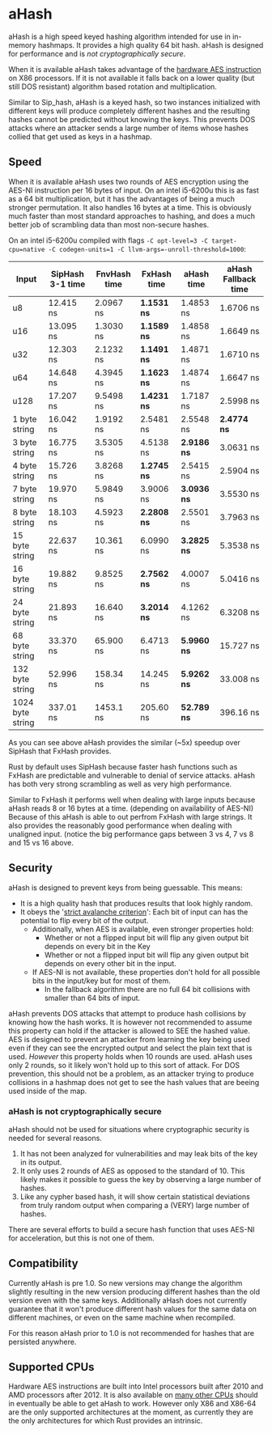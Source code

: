 # aHash

aHash is a high speed keyed hashing algorithm intended for use in in-memory hashmaps. It provides a high quality 64 bit hash.
aHash is designed for performance and is *not cryptographically secure*.

When it is available aHash takes advantage of the [hardware AES instruction](https://en.wikipedia.org/wiki/AES_instruction_set)
on X86 processors. If it is not available it falls back on a lower quality (but still DOS resistant) algorithm based rotation 
and multiplication. 

Similar to Sip_hash, aHash is a keyed hash, so two instances initialized with different keys will produce completely different
hashes and the resulting hashes cannot be predicted without knowing the keys. 
This prevents DOS attacks where an attacker sends a large number of items whose hashes collied that get used as keys in a hashmap.

## Speed

When it is available aHash uses two rounds of AES encryption using the AES-NI instruction per 16 bytes of input.
On an intel i5-6200u this is as fast as a 64 bit multiplication, but it has the advantages of being a much stronger permutation.
It also handles 16 bytes at a time. This is obviously much faster than most standard approaches to hashing, and does a 
much better job of scrambling data than most non-secure hashes.

On an intel i5-6200u compiled with flags `-C opt-level=3 -C target-cpu=native -C codegen-units=1 -C llvm-args=-unroll-threshold=1000`:

| Input   | SipHash 3-1 time | FnvHash time|FxHash time| aHash time| aHash Fallback time|
|----------------|-----------|-----------|-----------|-----------|---------------|
| u8             | 12.415 ns | 2.0967 ns | **1.1531 ns** | 1.4853 ns | 1.6706 ns |
| u16            | 13.095 ns | 1.3030 ns | **1.1589 ns** | 1.4858 ns | 1.6649 ns |
| u32            | 12.303 ns | 2.1232 ns | **1.1491 ns** | 1.4871 ns | 1.6710 ns |
| u64            | 14.648 ns | 4.3945 ns | **1.1623 ns** | 1.4874 ns | 1.6647 ns |
| u128           | 17.207 ns | 9.5498 ns | **1.4231 ns** | 1.7187 ns | 2.5998 ns |
| 1 byte string  | 16.042 ns | 1.9192 ns | 2.5481 ns | 2.5548 ns | **2.4774 ns** |
| 3 byte string  | 16.775 ns | 3.5305 ns | 4.5138 ns | **2.9186 ns** | 3.0631 ns |
| 4 byte string  | 15.726 ns | 3.8268 ns | **1.2745 ns** | 2.5415 ns | 2.5904 ns |
| 7 byte string  | 19.970 ns | 5.9849 ns | 3.9006 ns | **3.0936 ns** | 3.5530 ns |
| 8 byte string  | 18.103 ns | 4.5923 ns | **2.2808 ns** | 2.5501 ns | 3.7963 ns |
| 15 byte string | 22.637 ns | 10.361 ns | 6.0990 ns | **3.2825 ns** | 5.3538 ns |
| 16 byte string | 19.882 ns | 9.8525 ns | **2.7562 ns** | 4.0007 ns | 5.0416 ns |
| 24 byte string | 21.893 ns | 16.640 ns | **3.2014 ns** | 4.1262 ns | 6.3208 ns |
| 68 byte string | 33.370 ns | 65.900 ns | 6.4713 ns | **5.9960 ns** | 15.727 ns |
| 132 byte string| 52.996 ns | 158.34 ns | 14.245 ns | **5.9262 ns** | 33.008 ns |
|1024 byte string| 337.01 ns | 1453.1 ns | 205.60 ns | **52.789 ns** | 396.16 ns |

As you can see above aHash provides the similar (~5x) speedup over SipHash that FxHash provides.

Rust by default uses SipHash because faster hash functions such as FxHash are predictable and vulnerable to denial of service attacks.
aHash has both very strong scrambling as well as very high performance.

Similar to FxHash it performs well when dealing with large inputs because aHash reads 8 or 16 bytes at a time. 
(depending on availability of AES-NI)
Because of this aHash is able to out perfrom FxHash with large strings. It also provides the reasonably good performance when
dealing with unaligned input. (notice the big performance gaps between 3 vs 4, 7 vs 8 and 15 vs 16 above.

## Security

aHash is designed to prevent keys from being guessable. This means:
- It is a high quality hash that produces results that look highly random.
- It obeys the '[strict avalanche criterion](https://en.wikipedia.org/wiki/Avalanche_effect#Strict_avalanche_criterion)': 
Each bit of input can has the potential to flip every bit of the output.
    - Additionally, when AES is available, even stronger properties hold:
        - Whether or not a flipped input bit will flip any given output bit depends on every bit in the Key
        - Whether or not a flipped input bit will flip any given output bit depends on every other bit in the input.
    - If AES-NI is not available, these properties don't hold for all possible bits in the input/key but for most of them.
        - In the fallback algorithm there are no full 64 bit collisions with smaller than 64 bits of input.

aHash prevents DOS attacks that attempt to produce hash collisions by knowing how the hash works.
It is however not recommended to assume this property can hold if the attacker is allowed to SEE the hashed value.
AES is designed to prevent an attacker from learning the key being used even if they can see the encrypted output and 
select the plain text that is used. *However* this property holds when 10 rounds are used. aHash uses only 2 rounds, so 
it likely won't hold up to this sort of attack. For DOS prevention, this should not be a problem, as an attacker trying 
to produce collisions in a hashmap does not get to see the hash values that are beeing used inside of the map.

### aHash is not cryptographically secure

aHash should not be used for situations where cryptographic security is needed for several reasons.

1. It has not been analyzed for vulnerabilities and may leak bits of the key in its output.
2. It only uses 2 rounds of AES as opposed to the standard of 10. This likely makes it possible to guess the key by observing a large number of hashes.
3. Like any cypher based hash, it will show certain statistical deviations from truly random output when comparing a (VERY) large number of hashes.

There are several efforts to build a secure hash function that uses AES-NI for acceleration, but this is not one of them.

## Compatibility

Currently aHash is pre 1.0. So new versions may change the algorithm slightly resulting in the new version producing 
different hashes than the old version even with the same keys. Additionally aHash does not currently guarantee that it 
won't produce different hash values for the same data on different machines, or even on the same machine when recompiled.

For this reason aHash prior to 1.0 is not recommended for hashes that are persisted anywhere.

## Supported CPUs

Hardware AES instructions are built into Intel processors built after 2010 and AMD processors after 2012.
It is also available on [many other CPUs](https://en.wikipedia.org/wiki/AES_instruction_set) should in eventually
be able to get aHash to work. However only X86 and X86-64 are the only supported architectures at the moment, as currently
they are the only architectures for which Rust provides an intrinsic.